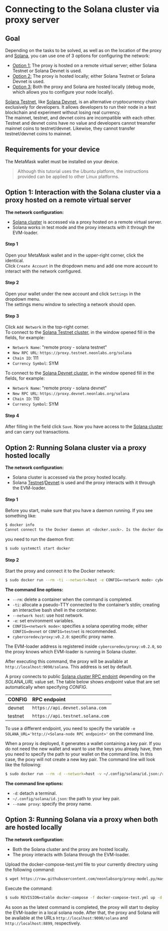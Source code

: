 # Connecting to the Solana cluster via proxy server

## Goal

Depending on the tasks to be solved, as well as on the location of the proxy and [Solana](https://docs.solana.com/introduction), you can use one of 3 options for configuring the network:
  * [Option 1:](#option-1-interaction-with-the-solana-cluster-via-a-proxy-hosted-on-a-remote-virtual-server) The proxy is hosted on a remote virtual server; either Solana Testnet or Solana Devnet is used.
  * [Option 2:](#option-2-running-solana-testnet-via-a-proxy-hosted-locally) The proxy is hosted locally; either Solana Testnet or Solana Devnet is used.
  * [Option 3:](#option-3-running-solana-via-a-proxy-when-both-are-hosted-locally) Both the proxy and Solana are hosted locally (debug mode, which allows you to configure your node locally).

[Solana Testnet](https://docs.solana.com/clusters#testnet), like [Solana Devnet](https://docs.solana.com/clusters#devnet), is an alternative cryptocurrency chain exclusively for developers. It allows developers to run their node in a test blockchain and experiment without losing real currency.  
The mainnet, testnet, and devnet coins are incompatible with each other. Testnet and devnet coins have no value and developers cannot treansfer mainnet coins to testnet/devnet. Likewise, they cannot transfer testnet/devnet coins to mainnet.

## Requirements for your device

The MetaMask wallet must be installed on your device.  

> Although this tutorial uses the *Ubuntu* platform, the instructions provided can be applied to other Linux platforms.  

## Option 1: Interaction with the Solana cluster via a proxy hosted on a remote virtual server

**The network configuration:**
  * [Solana cluster](https://docs.solana.com/cluster/overview) is accessed via a proxy hosted on a remote virtual server.
  * Solana works in test mode and the proxy interacts with it through the EVM-loader.

#### Step 1
Open your MetaMask wallet and in the upper-right corner, click the identical.  
Click `Create Account` in the dropdown menu and add one more account to interact with the network configured.  

#### Step 2
Open your wallet under the new account and click `Settings` in the dropdown menu.  
The settings menu window to selecting a network should open.  

#### Step 3
Click `Add Network` in the top-right corner.  
To connect to the [Solana Testnet cluster](https://docs.solana.com/clusters#testnet), in the window opened fill in the fields, for example:
  * `Network Name`: "remote proxy - solana testnet"
  * `New RPC URL`: `https://proxy.testnet.neonlabs.org/solana`
  * `Chain ID`: 111
  * `Currency Symbol`: SYM

To connect to the [Solana Devnet cluster](https://docs.solana.com/clusters#devnet), in the window opened fill in the fields, for example:
  * `Network Name`: "remote proxy - solana devnet"
  * `New RPC URL`: `https://proxy.devnet.neonlabs.org/solana`
  * `Chain ID`: 110
  * `Currency Symbol`: SYM

#### Step 4
After filling in the field click `Save`. Now you have access to the [Solana cluster](https://docs.solana.com/clusters) and can carry out transactions.

## Option 2: Running Solana cluster via a proxy hosted locally

**The network configuration:**
  * Solana cluster is accessed via the proxy hosted locally.
  * Solana [Testnet](https://docs.solana.com/clusters#testnet)/[Devnet](https://docs.solana.com/clusters#devnet) is used and the proxy interacts with it through the EVM-loader.

#### Step 1
Before you start, make sure that you have a daemon running. If you see something like:  
```sh
$ docker info
Cannot connect to the Docker daemon at <docker.sock>. Is the docker daemon running?
```
you need to run the daemon first:
```sh
$ sudo systemctl start docker
```

#### Step 2

Start the proxy and connect it to the Docker network:
```sh
$ sudo docker run --rm -ti --network=host -e CONFIG=<network mode> cybercoredev/proxy:v0.2.0
```

**The command line options:**  
  * `--rm`: delete a container when the command is completed.
  * `-ti`: allocate a pseudo-TTY connected to the container’s stdin; creating an interactive bash shell in the container.
  * `--network host`: use host network.
  * `-e`: set environment variables.
  * `CONFIG=<network mode>`: specifies a solana operating mode; either `CONFIG=devnet` or `CONFIG=testnet` is recommended.
  * `cybercoredev/proxy:v0.2.0`: specific proxy name.

The EVM-loader address is registered inside `cybercoredev/proxy:v0.2.0`, so the proxy knows which EVM-loader is running in Solana cluster.

After executing this command, the proxy will be available at `http://localhost:9090/solana`. This address is set by default.

A proxy connects to public [Solana cluster RPC endoint](https://docs.solana.com/cluster/rpc-endpoints) depending on the *SOLANA_URL* value set. The table below shows *endpoint* value that are set automatically when specifying *CONFIG*.

CONFIG | RPC endpoint
:-|:-
devnet | `https://api.devnet.solana.com`
testnet | `https://api.testnet.solana.com`

To use a different endpoint, you need to specify the variable `-e SOLANA_URL='http://<Solana-node RPC endpoint>'` on the command line.

When a proxy is deployed, it generates a wallet containing a key pair. If you do not need the new wallet and want to use the keys you already have, then you need to specify the path to your wallet on the command line. In this case, the poxy will not create a new key pair. The command line will look like the following:  

```sh
$ sudo docker run --rm -d --network=host -v ~/.config/solana/id.json:/root/.config/solana/id.json --name proxy cybercoredev/proxy:v0.2.0
```

**The command line options:**
  * `-d`: detach a terminal.
  * `~/.config/solana/id.json`: the path to your key pair.
  * `--name proxy`: specify the proxy name.

## Option 3: Running Solana via a proxy when both are hosted locally

**The network configuration:**
  * Both the Solana cluster and the proxy are hosted locally.
  * The proxy interacts with Solana through the EVM-loader.

Upload the docker-compose-test.yml file to your currently directory using the following command:
```sh
$ wget https://raw.githubusercontent.com/neonlabsorg/proxy-model.py/master/proxy/docker-compose-test.yml
```
Execute the command:
```sh
$ sudo REVISION=stable docker-compose -f docker-compose-test.yml up -d
```
As soon as the latest command is completed, the proxy will start to deploy the EVM-loader in a local solana node. After that, the proxy and Solana will be available at the URLs `http://localhost:9090/solana` and `http://localhost:8899`, respectively.

